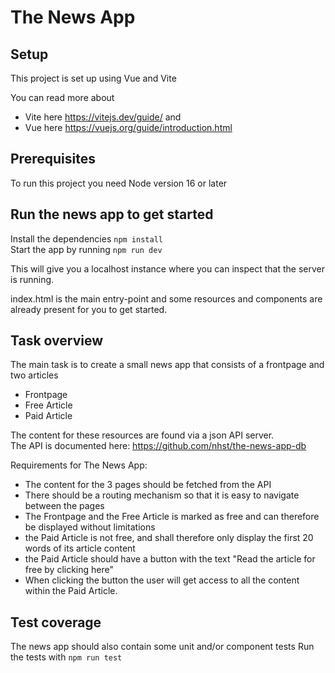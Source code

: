 # The News App

## Setup
This project is set up using Vue and Vite

You can read more about
* Vite here https://vitejs.dev/guide/ and
* Vue here https://vuejs.org/guide/introduction.html

## Prerequisites
To run this project you need Node version 16 or later

## Run the news app to get started
Install the dependencies `npm install`  
Start the app by running `npm run dev`  

This will give you a localhost instance where you can inspect that the server is running.  

index.html is the main entry-point and some resources and components are already present for you to get started.

## Task overview

The main task is to create a small news app that consists of a frontpage and two articles  
 
* Frontpage
* Free Article
* Paid Article  

The content for these resources are found via a json API server.  
The API is documented here: https://github.com/nhst/the-news-app-db

Requirements for The News App:
* The content for the 3 pages should be fetched from the API
* There should be a routing mechanism so that it is easy to navigate between the pages
* The Frontpage and the Free Article is marked as free and can therefore be displayed without limitations
* the Paid Article is not free, and shall therefore only display the first 20 words of its article content
* the Paid Article should have a button with the text "Read the article for free by clicking here"
* When clicking the button the user will get access to all the content within the Paid Article.

## Test coverage
The news app should also contain some unit and/or component tests
Run the tests with  `npm run test`